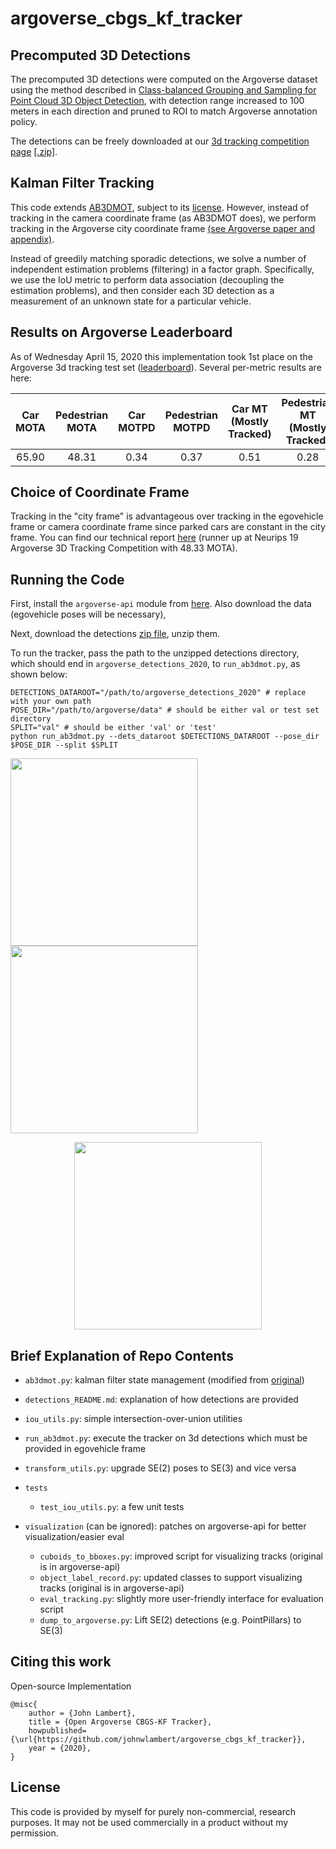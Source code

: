 # argoverse_cbgs_kf_tracker


## Precomputed 3D Detections
The precomputed 3D detections were computed on the Argoverse dataset using the method described in [Class-balanced Grouping and Sampling for Point Cloud 3D Object Detection](https://arxiv.org/abs/1908.09492), with detection range increased to 100 meters in each direction and pruned to ROI to match Argoverse annotation policy.

The detections can be freely downloaded at our [3d tracking competition page](https://evalai.cloudcv.org/web/challenges/challenge-page/453/overview) [[.zip]](https://s3.amazonaws.com/argoai-argoverse/detections_v1.1b.zip).

## Kalman Filter Tracking
This code extends [AB3DMOT](https://github.com/xinshuoweng/AB3DMOT), subject to its [license](https://github.com/xinshuoweng/AB3DMOT/blob/master/LICENSE). However, instead of tracking in the camera coordinate frame (as AB3DMOT does), we perform tracking in the Argoverse city coordinate frame [(see Argoverse paper and appendix)](https://arxiv.org/abs/1911.02620).

Instead of greedily matching sporadic detections, we solve a number of independent estimation problems (filtering) in a factor graph. Specifically, we use the IoU metric to perform data association (decoupling the estimation problems), and then consider each 3D detection as a measurement of an unknown state for a particular vehicle.

## Results on Argoverse Leaderboard
As of Wednesday April 15, 2020 this implementation took 1st place on the Argoverse 3d tracking test set ([leaderboard](https://evalai.cloudcv.org/web/challenges/challenge-page/453/leaderboard/1278)). Several per-metric results are here:

   |  Car <br> MOTA  |  Pedestrian <br>MOTA | Car <br> MOTPD   | Pedestrian <br> MOTPD | Car MT <br> (Mostly Tracked) | Pedestrian MT <br> (Mostly Tracked)   | Car <br> FN  | Ped. <br> FN |  
   | :-----: | :----------: | :-----: |  :--------: | :------------------: | :--------------: | :----: | :--:   |
   | 65.90   | 48.31        |  0.34   | 0.37        | 0.51                 | 0.28             | 23,594 | 25,780 |


## Choice of Coordinate Frame

Tracking in the "city frame" is advantageous over tracking in the egovehicle frame or camera coordinate frame since parked cars are constant in the city frame. You can find our technical report [here](https://drive.google.com/file/d/1TlrZDQTz3c9t7lXmUWcatF0sGjv14Era/view?usp=sharing) (runner up at Neurips 19 Argoverse 3D Tracking Competition with 48.33 MOTA).

## Running the Code

First, install the `argoverse-api` module from [here](https://github.com/argoai/argoverse-api). Also download the data (egovehicle poses will be necessary),

Next, download the detections [zip file](https://s3.amazonaws.com/argoai-argoverse/detections_v1.1b.zip), unzip them. 

To run the tracker, pass the path to the unzipped detections directory, which should end in `argoverse_detections_2020`, to `run_ab3dmot.py`, as shown below:

```
DETECTIONS_DATAROOT="/path/to/argoverse_detections_2020" # replace with your own path
POSE_DIR="/path/to/argoverse/data" # should be either val or test set directory
SPLIT="val" # should be either 'val' or 'test'
python run_ab3dmot.py --dets_dataroot $DETECTIONS_DATAROOT --pose_dir $POSE_DIR --split $SPLIT
```

<p align="left">
  <img src="videos/de6c96c4-f2b2-3f0f-9971-ed35f4118c1e_ring_front_center_30fps.gif" height="300">
  <img src="videos/21e37598-52d4-345c-8ef9-03ae19615d3d_ring_front_center_30fps.gif" height="300">
</p>
<p align="center">
  <img src="videos/1e5d7745-c7b3-31a0-ae57-c480fcaa220e_ring_front_center_30fps.gif" height="300">
</p>


## Brief Explanation of Repo Contents

- `ab3dmot.py`: kalman filter state management (modified from [original](https://github.com/xinshuoweng/AB3DMOT))
- `detections_README.md`: explanation of how detections are provided
- `iou_utils.py`: simple intersection-over-union utilities
- `run_ab3dmot.py`: execute the tracker on 3d detections which must be provided in egovehicle frame
- `transform_utils.py`: upgrade SE(2) poses to SE(3) and vice versa

- `tests`
    - `test_iou_utils.py`: a few unit tests
- `visualization` (can be ignored): patches on argoverse-api for better visualization/easier eval
    - `cuboids_to_bboxes.py`: improved script for visualizing tracks (original is in argoverse-api)
    - `object_label_record.py`: updated classes to support visualizing tracks (original is in argoverse-api)
    - `eval_tracking.py`: slightly more user-friendly interface for evaluation script
    - `dump_to_argoverse.py`: Lift SE(2) detections (e.g. PointPillars) to SE(3)

## Citing this work
Open-source Implementation
```
@misc{
    author = {John Lambert},
    title = {Open Argoverse CBGS-KF Tracker},
    howpublished={\url{https://github.com/johnwlambert/argoverse_cbgs_kf_tracker}},
    year = {2020},
}
```


## License

This code is provided by myself for purely non-commercial, research purposes. It may not be used commercially in a product without my permission.
